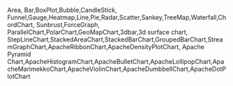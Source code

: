 Area, Bar,BoxPlot,Bubble,CandleStick, Funnel,Gauge,Heatmap,Line,Pie,Radar,Scatter,Sankey,TreeMap,Waterfall,ChordChart, Sunbrust,ForceGraph, ParallelChart,PolarChart,GeoMapChart,3dbar,3d surface chart, StepLineChart,StackedAreaChart,StackedBarChart,GroupedBarChart,StreamGraphChart,ApacheRibbonChart,ApacheDensityPlotChart, Apache Pyramid Chart,ApacheHistogramChart,ApacheBulletChart,ApacheLollipopChart,ApacheMarimekkoChart,ApacheViolinChart,ApacheDumbbellChart,ApacheDotPlotChart